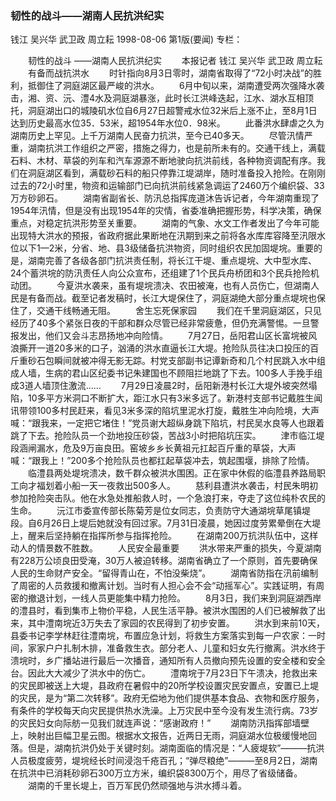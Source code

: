 ### 韧性的战斗——湖南人民抗洪纪实
钱江  吴兴华  武卫政  周立耘
1998-08-06
第1版(要闻)
专栏：

　　韧性的战斗
    ——湖南人民抗洪纪实
　　本报记者  钱江  吴兴华  武卫政  周立耘
　　有备而战抗洪水
　　时针指向8月3日零时，湖南省取得了“72小时决战”的胜利，抵御住了洞庭湖区最严峻的洪水。
　　6月中旬以来，湖南遭受两次强降水袭击，湘、资、沅、澧4水及洞庭湖暴涨，此时长江洪峰迭起，江水、湖水互相顶托，洞庭湖出口的城陵矶水位自6月27日超警戒水位32米后上涨不止，至8月1日达到历史最高水位35．53米，超1954年水位0．98米。
　　此番洪水肆虐之久为湖南历史上罕见。上千万湖南人民奋力抗洪，至今已40多天。
　　尽管汛情严重，湖南抗洪工作组织之严密，措施之得力，也是前所未有的。交通干线上，满载石料、木材、草袋的列车和汽车源源不断地驶向抗洪前线，各种物资调配有序。我们在洞庭湖区看到，满载砂石料的船只停靠江堤湖岸，随时准备投入抢险。在刚刚过去的72小时里，物资和运输部门已向抗洪前线紧急调运了2460万个编织袋、33万方砂卵石。
　　湖南省副省长、防汛总指挥庞道沐告诉记者，今年湖南重现了1954年汛情，但是没有出现1954年的灾情，省委准确把握形势，科学决策，确保重点，对稳定抗洪形势至关重要。
　　湖南的气象、水文工作者发出了今年可能出现特大洪水的预报，省政府据此果断地在汛期到来之前将各水库库容降至汛限水位以下1—2米，分省、地、县3级储备抗洪物资，同时组织农民加固堤垸。重要的是，湖南完善了各级各部门抗洪责任制，将长江干堤、重点堤垸、大中型水库、24个蓄洪垸的防汛责任人向公众宣布，还组建了1个民兵舟桥团和3个民兵抢险机动团。
　　今夏洪水袭来，虽有堤垸溃决、农田被淹，也有人员伤亡，但湖南人民是有备而战。截至记者发稿时，长江大堤保住了，洞庭湖绝大部分重点堤垸也保住了，交通干线畅通无阻。
　　舍生忘死保家园
　　我们在千里洞庭湖区，只见经历了40多个紧张日夜的干部和群众尽管已经非常疲惫，但仍充满警惕。一旦警报发出，他们又会斗志昂扬地冲向险情。
　　7月27日，岳阳君山区长富垸被风浪撕开一道20多米的口子，汹涌的洪水直逼长江大堤。抢险队员往决口投压的百斤重砂石包瞬间就被冲得无影无踪。村党支部副书记谭新奇和几个村民跳入水中组成人墙，生病的君山区纪委书记朱建国也不顾阻拦地跳了下去。100多人手挽手组成3道人墙顶住激流……
　　7月29日凌晨2时，岳阳新港村长江大堤外坡突然塌陷，10多平方米洞口不断扩大，距江水只有3米多远了。新港村支部书记戴胜生闻讯带领100多村民赶来，看见3米多深的陷坑里泥水打旋，戴胜生冲向险境，大声喊：“跟我来，一定把它堵住！”党员谢大超纵身跳下陷坑，村民吴水良等人也跟着跳了下去。抢险队员一个劲地投压砂袋，苦战3小时把陷坑压实。
　　津市临江堤段涵闸漏水，危及9万亩良田。窑坡乡乡长黄祖元扛起百斤重的草袋，大声喊：“跟我上！”200多个抢险队员也都扛起草袋冲去，筑起围堰，排除了险情。
　　临澧县两处堤垸溃决，数千群众被洪水围困。正在家中休假的临澧县养路局职工向才福划着小船一天一夜救出500多人。
　　慈利县遭洪水袭击，村民朱明初参加抢险突击队。他在水急处推船救人时，一个急浪打来，夺走了这位纯朴农民的生命。
　　沅江市委宣传部长陈菊芳是位女同志，负责防守大通湖垸草尾镇堤段。自6月26日上堤后她就没有回过家。7月31日凌晨，她因过度劳累晕倒在大堤上，醒来后坚持躺在指挥所参与指挥抢险。
　　在湖南200万抗洪队伍中，这样动人的情景数不胜数。
　　人民安全最重要
　　洪水带来严重的损失，今夏湖南有228万公顷良田受淹，30万人被迫转移。湖南省确立了一个原则，首先要确保人民的生命财产安全。“留得青山在，不怕没柴烧”。
　　湖南省防指在汛前编制了周密的人员救援和撤离计划。当时有人担心会不会“动摇军心”。实践证明，有周密的撤退计划，一线人员更能集中精力抢险。
　　8月3日，我们来到洞庭湖西岸的澧县时，看到集市上物价平稳，人民生活平静。被洪水围困的人们已被解救了出来，其中澧南垸近3万失去了家园的农民得到了初步安置。
　　洪水到来前10天，县委书记李学林赶往澧南垸，布置应急计划，将救生方案落实到每一户农家：一时间，家家户户扎制木排，准备救生衣。部分老人、儿童和妇女先行撤离。洪水终于溃垸时，乡广播站进行最后一次播音，通知所有人员撤向预先设置的安全楼和安全台。因此大大减少了洪水中的伤亡。
　　澧南垸于7月23日下午溃决，抢救出来的灾民即被送上大堤，县政府在暑假中的20所学校设置灾民安置点，安置已上堤的灾民，是为“第二次转移”。政府无偿地为他们提供基本食品、衣物和医疗服务，有条件的学校每天向灾民提供热水洗澡。上万灾民中至今没有发生流行病。73岁的灾民妇女向际舫一见我们就连声说：“感谢政府！”
　　湖南防汛指挥部墙壁上，映射出巨幅卫星云图。根据水文报告，近两日无雨，洞庭湖水位极缓慢地回落。但是，湖南抗洪仍处于关键时刻。湖南面临的情况是：“人疲堤软”———抗洪人员极度疲劳，堤垸经长时间浸泡千疮百孔；“弹尽粮绝”———至8月2日，湖南在抗洪中已消耗砂卵石300万立方米，编织袋8300万个，用尽了省级储备。
　　湖南的千里长堤上，百万军民仍然顽强地与洪水搏斗着。
